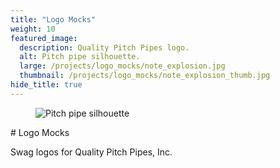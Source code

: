 ```yaml
---
title: "Logo Mocks"
weight: 10
featured_image:
  description: Quality Pitch Pipes logo.
  alt: Pitch pipe silhouette.
  large: /projects/logo_mocks/note_explosion.jpg
  thumbnail: /projects/logo_mocks/note_explosion_thumb.jpg
hide_title: true
---
```

<figure>
  <img src="{{ site.baseurl }}/images/projects/logo_mocks/pitch_pipe.jpg" alt="Pitch pipe silhouette">
</figure>
# Logo Mocks


Swag logos for Quality Pitch Pipes, Inc.